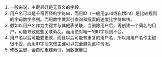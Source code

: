 1. 一般来说，主键最好是无意义的字段。
2. 用户名可以是千奇百怪的字符串，而用ID（一般用guid或自增int）是比较规则的字母数字序列。而用数字做索引查询和搜索的速度比字符串快。
3. 假如以用户名作为主键并与其他表关联，当删除用户后，再创建一个同名的用户，可能导致这些关联紊乱。而用绝对唯一的ID字段则不会。
4. 用户名以后可能要更改，而且以后可能有重复的用户名，所以用用户名作主键很不妥，而用ID字段来做主键可以完全避免这种情况。
5. 修改主键，会自动重建索引，当数据量过
<!--stackedit_data:
eyJoaXN0b3J5IjpbMzczMjQwNjE2LDEzMjA3MTQ0ODgsLTQ4MD
gxNjEyOSwxOTkyNzg4ODIsMTk0MjYzODM4MV19
-->